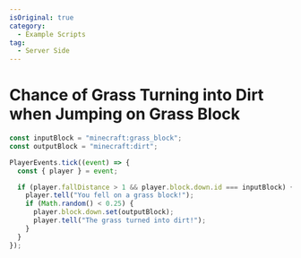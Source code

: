 ```yaml
---
isOriginal: true
category:
  - Example Scripts
tag:
  - Server Side
---
```


# Chance of Grass Turning into Dirt when Jumping on Grass Block

```js
const inputBlock = "minecraft:grass_block";
const outputBlock = "minecraft:dirt";

PlayerEvents.tick((event) => {
  const { player } = event;

  if (player.fallDistance > 1 && player.block.down.id === inputBlock) {
    player.tell("You fell on a grass block!");
    if (Math.random() < 0.25) {
      player.block.down.set(outputBlock);
      player.tell("The grass turned into dirt!");
    }
  }
});
```
